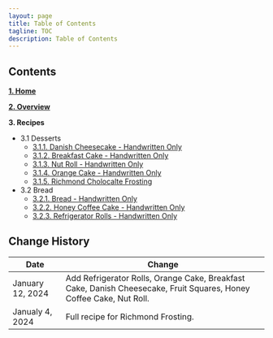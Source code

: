 ```yaml
---
layout: page
title: Table of Contents
tagline: TOC
description: Table of Contents
---
```


## Contents

**[1. Home](index.md)**

**[2. Overview](overview.md)**

**3. Recipes**

  * 3.1 Desserts
      * [3.1.1. Danish Cheesecake - Handwritten Only](./recipes/desserts/danishcheesecake.md)
      * [3.1.2. Breakfast Cake - Handwritten Only](./recipes/desserts/breakfastcake.md)
      * [3.1.3. Nut Roll - Handwritten Only](./recipes/desserts/nutroll.md)
      * [3.1.4. Orange Cake - Handwritten Only](./recipes/desserts/orangecake.md)
      * [3.1.5. Richmond Cholocalte Frosting](./recipes/desserts/richmond.md)
  * 3.2 Bread
      * [3.2.1. Bread - Handwritten Only](./recipes/bread/bread.md)
      * [3.2.2. Honey Coffee Cake - Handwritten Only](./recipes/bread/honecoffeecake.md)
      * [3.2.3. Refrigerator Rolls - Handwritten Only](./recipes/bread/refrigrolls.md)

## Change History

Date | Change
---|---
January 12, 2024 | Add Refrigerator Rolls, Orange Cake, Breakfast Cake, Danish Cheesecake, Fruit Squares, Honey Coffee Cake, Nut Roll.
Janualy 4, 2024 | Full recipe for Richmond Frosting.